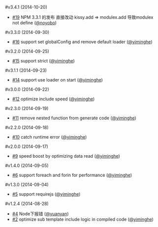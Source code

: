 #v3.4.1 (2014-10-20)

- [#19](https://github.com/kissyteam/xtemplate/issues/19) NPM 3.3.1 的发布 直接改动 kissy.add  =&gt; modulex.add  导致modulex not define   ([@noyobo](https://github.com/noyobo))

#v3.3.0 (2014-09-30)

- [#16](https://github.com/kissyteam/xtemplate/issues/16) support set globalConfig and remove default loader   ([@yiminghe](https://github.com/yiminghe))

#v3.2.0 (2014-09-25)

- [#15](https://github.com/kissyteam/xtemplate/issues/15) support strict   ([@yiminghe](https://github.com/yiminghe))

#v3.1.1 (2014-09-23)

- [#14](https://github.com/kissyteam/xtemplate/issues/14) support use loader on start   ([@yiminghe](https://github.com/yiminghe))

#v3.0.0 (2014-09-22)

- [#12](https://github.com/kissyteam/xtemplate/issues/12) optimize include speed   ([@yiminghe](https://github.com/yiminghe))

#v2.3.0 (2014-09-19)

- [#11](https://github.com/kissyteam/xtemplate/issues/11) remove nested function from generate code   ([@yiminghe](https://github.com/yiminghe))

#v2.2.0 (2014-09-18)

- [#10](https://github.com/kissyteam/xtemplate/issues/10) catch runtime error   ([@yiminghe](https://github.com/yiminghe))

#v2.0.0 (2014-09-17)

- [#9](https://github.com/kissyteam/xtemplate/issues/9) speed boost by optimizing data read   ([@yiminghe](https://github.com/yiminghe))

#v1.4.0 (2014-09-05)

- [#6](https://github.com/kissyteam/xtemplate/issues/6) support foreach and forin for performance   ([@yiminghe](https://github.com/yiminghe))

#v1.3.0 (2014-09-04)

- [#5](https://github.com/kissyteam/xtemplate/issues/5) support requirejs   ([@yiminghe](https://github.com/yiminghe))

#v1.2.4 (2014-08-28)

- [#4](https://github.com/kissyteam/xtemplate/issues/4) Node下报错   ([@yuanyan](https://github.com/yuanyan))
- [#2](https://github.com/kissyteam/xtemplate/issues/2) optimize sub template include logic in compiled code   ([@yiminghe](https://github.com/yiminghe))

